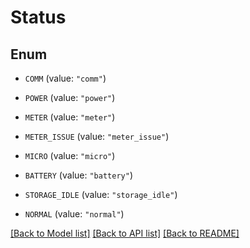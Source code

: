 # Status

## Enum


* `COMM` (value: `"comm"`)

* `POWER` (value: `"power"`)

* `METER` (value: `"meter"`)

* `METER_ISSUE` (value: `"meter_issue"`)

* `MICRO` (value: `"micro"`)

* `BATTERY` (value: `"battery"`)

* `STORAGE_IDLE` (value: `"storage_idle"`)

* `NORMAL` (value: `"normal"`)


[[Back to Model list]](../README.md#documentation-for-models) [[Back to API list]](../README.md#documentation-for-api-endpoints) [[Back to README]](../README.md)


